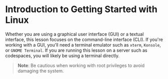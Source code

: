 
# Introduction to Getting Started with Linux

Whether you are using a graphical user interface (GUI) or a textual interface, this lesson focuses on the command-line interface (CLI). If you're working with a GUI, you'll need a terminal emulator such as `xterm`, `Konsole`, or `GNOME Terminal`.  If you are running this lesson on a server such as codespaces, you will likely be using a terminal directly.

> **Note**: Be cautious when working with root privileges to avoid damaging the system.

